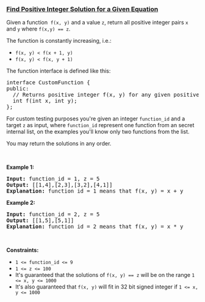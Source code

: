 ### [Find Positive Integer Solution for a Given Equation](https://leetcode.com/problems/find-positive-integer-solution-for-a-given-equation)

<p>Given a&nbsp;function&nbsp; <code>f(x, y)</code>&nbsp;and a value <code>z</code>, return all positive integer&nbsp;pairs <code>x</code> and <code>y</code> where <code>f(x,y) == z</code>.</p>

<p>The function is constantly increasing, i.e.:</p>

<ul>
	<li><code>f(x, y) &lt; f(x + 1, y)</code></li>
	<li><code>f(x, y) &lt; f(x, y + 1)</code></li>
</ul>

<p>The function interface is defined like this:&nbsp;</p>

<pre>
interface CustomFunction {
public:
&nbsp; // Returns positive integer f(x, y) for any given positive integer x and y.
&nbsp; int f(int x, int y);
};
</pre>

<p>For custom testing purposes you&#39;re given an integer <code>function_id</code> and a target <code>z</code> as input, where <code>function_id</code> represent one function from an secret internal list, on the examples you&#39;ll know only two functions from the list. &nbsp;</p>

<p>You may return the solutions in any order.</p>

<p>&nbsp;</p>
<p><strong>Example 1:</strong></p>

<pre>
<strong>Input:</strong> function_id = 1, z = 5
<strong>Output:</strong> [[1,4],[2,3],[3,2],[4,1]]
<strong>Explanation:</strong>&nbsp;function_id = 1 means that f(x, y) = x + y</pre>

<p><strong>Example 2:</strong></p>

<pre>
<strong>Input:</strong> function_id = 2, z = 5
<strong>Output:</strong> [[1,5],[5,1]]
<strong>Explanation:</strong>&nbsp;function_id = 2 means that f(x, y) = x * y
</pre>

<p>&nbsp;</p>
<p><strong>Constraints:</strong></p>

<ul>
	<li><code>1 &lt;= function_id &lt;= 9</code></li>
	<li><code>1 &lt;= z &lt;= 100</code></li>
	<li>It&#39;s guaranteed that the solutions of <code>f(x, y) == z</code> will be on the range <code>1 &lt;= x, y &lt;= 1000</code></li>
	<li>It&#39;s also guaranteed that <code>f(x, y)</code> will fit in 32 bit signed integer if <code>1 &lt;= x, y &lt;= 1000</code></li>
</ul>
